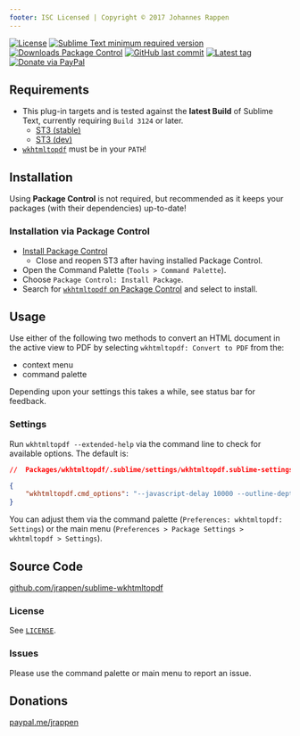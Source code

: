 ```yaml
---
footer: ISC Licensed | Copyright © 2017 Johannes Rappen
---
```


<div id="readme"></div>

[![License](https://img.shields.io/github/license/jrappen/sublime-wkhtmltopdf.svg?style=flat-square)](https://github.com/jrappen/sublime-wkhtmltopdf/blob/master/LICENSE)
[![Sublime Text minimum required version](https://img.shields.io/badge/Sublime%20Text-Build%203124+-orange.svg?style=flat-square)](https://www.sublimetext.com)
[![Downloads Package Control](https://img.shields.io/packagecontrol/dt/wkhtmltopdf.svg?style=flat-square)](https://packagecontrol.io/packages/wkhtmltopdf)
[![GitHub last commit](https://img.shields.io/github/last-commit/jrappen/sublime-wkhtmltopdf.svg?style=flat-square)](https://github.com/jrappen/sublime-wkhtmltopdf/commits/master)
[![Latest tag](https://img.shields.io/github/tag/jrappen/sublime-wkhtmltopdf.svg?style=flat-square)](https://github.com/jrappen/sublime-wkhtmltopdf/tags)
[![Donate via PayPal](https://img.shields.io/badge/paypal.me-jrappen-009cde.svg?style=flat-square)](https://www.paypal.me/jrappen)

## Requirements

* This plug-in targets and is tested against the **latest Build** of Sublime Text, currently requiring `Build 3124` or later.
  * [ST3 (stable)](https://www.sublimetext.com/3)
  * [ST3 (dev)](https://www.sublimetext.com/3dev)
* [`wkhtmltopdf`](http://wkhtmltopdf.org/downloads.html) must be in your `PATH`!

## Installation

Using **Package Control** is not required, but recommended as it keeps your packages (with their dependencies) up-to-date!

### Installation via Package Control

* [Install Package Control](https://packagecontrol.io/installation#st3)
  * Close and reopen ST3 after having installed Package Control.
* Open the Command Palette (`Tools > Command Palette`).
* Choose `Package Control: Install Package`.
* Search for [`wkhtmltopdf` on Package Control](https://packagecontrol.io/packages/wkhtmltopdf) and select to install.

## Usage

Use either of the following two methods to convert an HTML document in the active view to PDF by selecting `wkhtmltopdf: Convert to PDF` from the:

* context menu
* command palette

Depending upon your settings this takes a while, see status bar for feedback.

### Settings

Run `wkhtmltopdf --extended-help` via the command line to check for available options. The default is:

```json
//  Packages/wkhtmltopdf/.sublime/settings/wkhtmltopdf.sublime-settings

{
    "wkhtmltopdf.cmd_options": "--javascript-delay 10000 --outline-depth 8 --encoding utf-8"
}
```

You can adjust them via the command palette (`Preferences: wkhtmltopdf: Settings`) or the main menu (`Preferences > Package Settings > wkhtmltopdf > Settings`).

## Source Code

[github.com/jrappen/sublime-wkhtmltopdf](https://www.github.com/jrappen/sublime-wkhtmltopdf)

### License

See [`LICENSE`](https://github.com/jrappen/sublime-wkhtmltopdf/blob/master/LICENSE).

### Issues

Please use the command palette or main menu to report an issue.

## Donations

[paypal.me/jrappen](https://www.paypal.me/jrappen)
